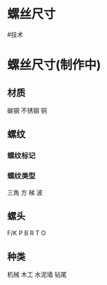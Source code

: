 # 螺丝尺寸
#技术
# 螺丝尺寸(制作中)

## 材质
碳钢 不锈钢 铜 
## 螺纹 
### 螺纹标记 
### 螺纹类型 
三角 方 梯 波 
## 螺头 
F/K P B R T O 
## 种类 
机械 木工 水泥墙 钻尾
